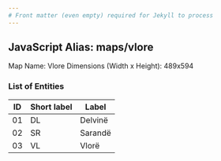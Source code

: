 ```yaml
---
# Front matter (even empty) required for Jekyll to process
---
```


## JavaScript Alias: maps/vlore

Map Name: Vlore
Dimensions (Width x Height): 489x594





### List of Entities

ID | Short label | Label
---|---|---|
01|DL|Delvinë
02|SR|Sarandë
03|VL|Vlorë

